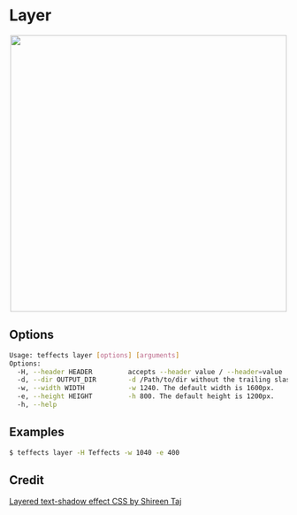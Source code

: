 # Layer

<p align="center">
<img width="500" src="https://raw.githubusercontent.com/shinokada/teffects/main/images/layer.png" /> 
</p>

## Options

```sh
Usage: teffects layer [options] [arguments]
Options:
  -H, --header HEADER         accepts --header value / --header=value
  -d, --dir OUTPUT_DIR        -d /Path/to/dir without the trailing slash.
  -w, --width WIDTH           -w 1240. The default width is 1600px.
  -e, --height HEIGHT         -h 800. The default height is 1200px.
  -h, --help                  
```

## Examples

```sh
$ teffects layer -H Teffects -w 1040 -e 400
```


## Credit

[Layered text-shadow effect CSS by Shireen Taj](https://codepen.io/TajShireen/pen/abzmoRE)
